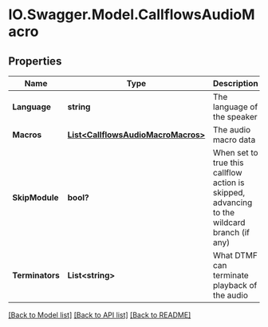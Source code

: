 # IO.Swagger.Model.CallflowsAudioMacro
## Properties

Name | Type | Description | Notes
------------ | ------------- | ------------- | -------------
**Language** | **string** | The language of the speaker | [optional] 
**Macros** | [**List&lt;CallflowsAudioMacroMacros&gt;**](CallflowsAudioMacroMacros.md) | The audio macro data | [optional] 
**SkipModule** | **bool?** | When set to true this callflow action is skipped, advancing to the wildcard branch (if any) | [optional] 
**Terminators** | **List&lt;string&gt;** | What DTMF can terminate playback of the audio | [optional] 

[[Back to Model list]](../README.md#documentation-for-models) [[Back to API list]](../README.md#documentation-for-api-endpoints) [[Back to README]](../README.md)

